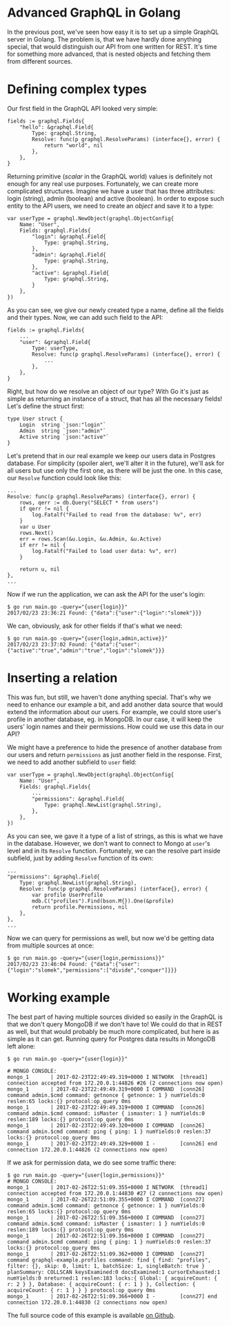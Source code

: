 # Advanced GraphQL in Golang

In the previous post, we've seen how easy it is to set up a simple GraphQL server in Golang. The problem is, that we have hardly done anything special, that would distinguish our API from one written for REST. It's time for something more advanced, that is nested objects and fetching them from different sources.

# Defining complex types

Our first field in the GraphQL API looked very simple:

    fields := graphql.Fields{
        "hello": &graphql.Field{
            Type: graphql.String,
            Resolve: func(p graphql.ResolveParams) (interface{}, error) {
                return "world", nil
            },
        },
    }

Returning primitive (_scalar_ in the GraphQL world) values is definitely not enough for any real use purposes. Fortunately, we can create more complicated structures. Imagine we have a user that has three attributes: login (string), admin (boolean) and active (boolean). In order to expose such entity to the API users, we need to create an _object_ and save it to a type:

    var userType = graphql.NewObject(graphql.ObjectConfig{
        Name: "User",
        Fields: graphql.Fields{
            "login": &graphql.Field{
                Type: graphql.String,
            },
            "admin": &graphql.Field{
                Type: graphql.String,
            },
            "active": &graphql.Field{
                Type: graphql.String,
            }
        },
    })

As you can see, we give our newly created type a name, define all the fields and their types. Now, we can add such field to the API:

    fields := graphql.Fields{
        ...
        "user": &graphql.Field{
            Type: userType,
            Resolve: func(p graphql.ResolveParams) (interface{}, error) {
                ...
            },
        },
    }

Right, but how do we resolve an object of our type? With Go it's just as simple as returning an instance of a struct, that has all the necessary fields! Let's define the struct first:

    type User struct {
        Login  string `json:"login"`
        Admin  string `json:"admin"`
        Active string `json:"active"`
    }

Let's pretend that in our real example we keep our users data in Postgres database. For simplicity (spoiler alert, we'll alter it in the future), we'll ask for all users but use only the first one, as there will be just the one. In this case, our `Resolve` function could look like this:

    ...
    Resolve: func(p graphql.ResolveParams) (interface{}, error) {
        rows, qerr := db.Query("SELECT * from users")
        if qerr != nil {
            log.Fatalf("Failed to read from the database: %v", err)
        }
        var u User
        rows.Next()
        err = rows.Scan(&u.Login, &u.Admin, &u.Active)
        if err != nil {
            log.Fatalf("Failed to load user data: %v", err)
        }

        return u, nil
    },
    ...

Now if we run the application, we can ask the API for the user's login:

    $ go run main.go -query="{user{login}}"
    2017/02/23 23:36:21 Found: {"data":{"user":{"login":"slomek"}}}

We can, obviously, ask for other fields if that's what we need:

    $ go run main.go -query="{user{login,admin,active}}"
    2017/02/23 23:37:02 Found: {"data":{"user":{"active":"true","admin":"true","login":"slomek"}}}

# Inserting a relation

This was fun, but still, we haven't done anything special. That's why we need to enhance our example a bit, and add another data source that would extend the information about our users. For example, we could store user's profile in another database, eg. in MongoDB. In our case, it will keep the users' login names and their permissions. How could we use this data in our API?

We might have a preference to hide the presence of another database from our users and return `permissions` as just another field in the response. First, we need to add another subfield to `user` field:

    var userType = graphql.NewObject(graphql.ObjectConfig{
        Name: "User",
        Fields: graphql.Fields{
            ...
            "permissions": &graphql.Field{
                Type: graphql.NewList(graphql.String),
            },
        },
    })

As you can see, we gave it a type of a list of strings, as this is what we have in the database. However, we don't want to connect to Mongo at `user`'s level and in its `Resolve` function. Fortunately, we can the resolve part inside subfield, just by adding `Resolve` function of its own:

    ...
    "permissions": &graphql.Field{
        Type: graphql.NewList(graphql.String),
        Resolve: func(p graphql.ResolveParams) (interface{}, error) {
            var profile UserProfile
            mdb.C("profiles").Find(bson.M{}).One(&profile)
            return profile.Permissions, nil
        },
    },
    ...

Now we can query for permissions as well, but now we'd be getting data from multiple sources at once:

    $ go run main.go -query="{user{login,permissions}}"
    2017/02/23 23:46:04 Found: {"data":{"user":{"login":"slomek","permissions":["divide","conquer"]}}}

# Working example

The best part of having multiple sources divided so easily in the GraphQL is that we don't query MongoDB if we don't have to! We could do that in REST as well, but that would probably be much more complicated, but here is as simple as it can get. Running query for Postgres data results in MongoDB left alone:

    $ go run main.go -query="{user{login}}"

    # MONGO CONSOLE:
    mongo_1       | 2017-02-23T22:49:49.319+0000 I NETWORK  [thread1] connection accepted from 172.20.0.1:44826 #26 (2 connections now open)
    mongo_1       | 2017-02-23T22:49:49.319+0000 I COMMAND  [conn26] command admin.$cmd command: getnonce { getnonce: 1 } numYields:0 reslen:65 locks:{} protocol:op_query 0ms
    mongo_1       | 2017-02-23T22:49:49.319+0000 I COMMAND  [conn26] command admin.$cmd command: isMaster { ismaster: 1 } numYields:0 reslen:189 locks:{} protocol:op_query 0ms
    mongo_1       | 2017-02-23T22:49:49.320+0000 I COMMAND  [conn26] command admin.$cmd command: ping { ping: 1 } numYields:0 reslen:37 locks:{} protocol:op_query 0ms
    mongo_1       | 2017-02-23T22:49:49.329+0000 I -        [conn26] end connection 172.20.0.1:44826 (2 connections now open)

If we ask for permission data, we do see some traffic there:

    $ go run main.go -query="{user{login,permissions}}"
    # MONGO CONSOLE:
    mongo_1       | 2017-02-26T22:51:09.355+0000 I NETWORK  [thread1] connection accepted from 172.20.0.1:44830 #27 (2 connections now open)
    mongo_1       | 2017-02-26T22:51:09.355+0000 I COMMAND  [conn27] command admin.$cmd command: getnonce { getnonce: 1 } numYields:0 reslen:65 locks:{} protocol:op_query 0ms
    mongo_1       | 2017-02-26T22:51:09.356+0000 I COMMAND  [conn27] command admin.$cmd command: isMaster { ismaster: 1 } numYields:0 reslen:189 locks:{} protocol:op_query 0ms
    mongo_1       | 2017-02-26T22:51:09.356+0000 I COMMAND  [conn27] command admin.$cmd command: ping { ping: 1 } numYields:0 reslen:37 locks:{} protocol:op_query 0ms
    mongo_1       | 2017-02-26T22:51:09.362+0000 I COMMAND  [conn27] command graphql-example.profiles command: find { find: "profiles", filter: {}, skip: 0, limit: 1, batchSize: 1, singleBatch: true } planSummary: COLLSCAN keysExamined:0 docsExamined:1 cursorExhausted:1 numYields:0 nreturned:1 reslen:183 locks:{ Global: { acquireCount: { r: 2 } }, Database: { acquireCount: { r: 1 } }, Collection: { acquireCount: { r: 1 } } } protocol:op_query 0ms
    mongo_1       | 2017-02-26T22:51:09.366+0000 I -        [conn27] end connection 172.20.0.1:44830 (2 connections now open)

The full source code of this example is available [on Github](https://github.com/mycodesmells/graphql-example).
